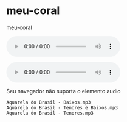 # meu-coral
meu-coral

<audio controls> 
    <source src="https://raw.githubusercontent.com/joao-parana/meu-coral/master/docs/media/Principe%20Igor%20-%20Tenores.mp3"></source> 
</audio>

<audio src="https://raw.githubusercontent.com/joao-parana/meu-coral/master/docs/media/Principe%20Igor%20-%20Tenores.mp3" 
    controls>
    <p>Seu navegador não suporta o elemento audio </p>
</audio>


    Aquarela do Brasil - Baixos.mp3
    Aquarela do Brasil - Tenores e Baixos.mp3	
    Aquarela do Brasil - Tenores.mp3

